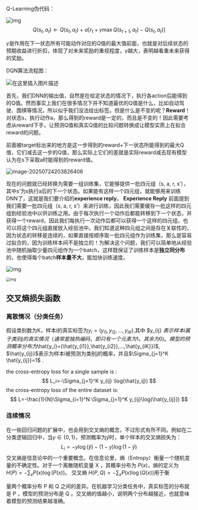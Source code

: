 Q-Learning伪代码：

![img](https://pica.zhimg.com/v2-18ca00ecac9fcb0c87efca306b5b2066_1440w.jpg)
$$
Q(s_t,a_t) \gets Q(s_t,a_t)+\alpha [ r_t+\gamma \max Q(s_{t+1},a_t)-Q(s_t,a_t)]
$$

$\gamma$是作用在下一状态所有可能动作对应的$Q$值的最大值前面，也就是对后续状态的预期收益进行折扣，体现了对未来奖励的重视程度，$\gamma$越大，表明越看重未来获得的奖励。




DQN算法流程图：

![在这里插入图片描述](https://i-blog.csdnimg.cn/blog_migrate/b94da5b49d3532581abd94cbc14deb99.png#pic_center)

首先，我们DNN的输出值，自然是在给定状态的情况下，执行各action后能得到的Q值。然而事实上我们在很多情况下并不知道最优的Q值是什么，比如自动驾驶、围棋等情况，所以似乎我们没法给出标签。但是什么是不变的呢？**Reward**！
对状态s，执行动作a，那么得到的reward是一定的，而且是不变的！因此需要考虑从reward下手，让预测Q值和真实Q值的比较问题转换成让模型实质上在拟合reward的问题。

前面被target标出来的地方是这一步得到的reward+下一状态所能得到的最大Q值，它们减去这一步的Q值，那么实际上它们的差就是实际reward减去现有模型认为在s下采取a时能得到的reward值。

![image-20250724203826406](C:\Users\Tianl\Documents\PhD\Algorithm\DQN\DQN.assets\image-20250724203826406.png)

现在的问题就已经转换为需要一组训练集，它能够提供一批四元组（s, a, r, s’），其中s’为s执行a后的下一个状态。如果能有这样一个四元组，就能够用来训练DNN了，这就是我们要介绍的**experience reply**。
**Experience Reply**
前面提到我们需要一批四元组（s, a, r, s’）来进行训练，因此我们需要缓存一批这样的四元组到经验池中以供训练之用。由于每次执行一个动作后都能转移到下一个状态，并获得一个reward，因此我们每执行一次动作后都可以获得一个这样的四元组，也可以将这个四元组直接放入经验池中。我们知道这种四元组之间是存在关联性的，因为状态的转移是连续的，如果直接按顺序取一批四元组作为训练集，那么是容易过拟合的，因为训练样本间不是独立的！为解决这个问题，我们可以简单地从经验池中随机抽取少量四元组作为一个batch，这样既保证了训练样本是**独立同分布**的，也使得每个batch**样本量不大**，能加快训练速度。

![img](https://pic1.zhimg.com/v2-3b1bacc4074dbfd34d40b955d9696d6e_1440w.jpg)

<img src="https://pic4.zhimg.com/v2-e05f4913c4c867b28b279455ebddb2c1_1440w.jpg" alt="img" style="zoom:67%;" />



## 交叉熵损失函数

### 离散情况（分类任务）

假设类别数为K，样本i的真实标签为$y_i=(y_{i1},y_{i2},...,y_{iK})$,其中 $y_{ij} $表示样本 i 属于类别 j 的真实情况（通常是独热编码，即只有一个元素为 1，其余为 0 )。模型的预测概率分布为$\hat{y_i}=(\hat{y_{i1}},\hat{y_{i2}},...,\hat{y_{iK}})$, $\hat{y_{ij}}$表示为样本i被预测为类别j的概率，并且$\Sigma_{j=1}^K \hat{y_{ij}}=1$ .

the cross-entropy loss for a single sample is :
$$
L_i=-\Sigma_{j=1}^K y_{ij} \log(\hat{y_ij})
$$
the cross-entropy loss of the entire dataset is:
$$
L=-\frac{1}{N}\Sigma_{i=1}^N \Sigma_{j=1}^K y_{ij}\log(\hat{y_{ij}})
$$

### 连续情况

在一些回归问题的扩展中，也会用到交叉熵的概念，不过形式有所不同。例如在二分类逻辑回归中，当$y\in\{0,1\}$，预测概率为$\hat{y}$时，单个样本的交叉熵损失为：
$$
L_i=-y\log(\hat{y})-(1-y)\log(1-\hat{y})
$$
交叉熵是信息论中的一个重要概念。在信息论里，熵（Entropy）衡量一个随机变量的不确定性。对于一个离散随机变量 X ，其概率分布为 $P(x)$，熵的定义为 $H(P)=-\sum_{x}P(x)\log(P(x))$。
交叉熵 $H(P,Q)=-\sum_{x}P(x)\log(Q(x))$用于衡

量两个概率分布 P 和 Q 之间的差异。在机器学习分类任务中，真实标签的分布就是 P ，模型的预测分布是 Q 。交叉熵的值越小，说明两个分布越接近，也就意味着模型的预测结果越准确。